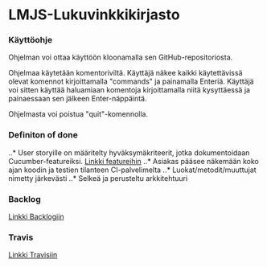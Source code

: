 # LMJS-Lukuvinkkikirjasto


### Käyttöohje

Ohjelman voi ottaa käyttöön kloonamalla sen GitHub-repositoriosta.

Ohjelmaa käytetään komentoriviltä. Käyttäjä näkee kaikki käytettävissä olevat komennot kirjoittamalla "commands" ja painamalla Enteriä. Käyttäjä voi sitten käyttää haluamiaan komentoja kirjoittamalla niitä kysyttäessä ja painaessaan sen jälkeen Enter-näppäintä.

Ohjelmasta voi poistua "quit"-komennolla.


### Definiton of done

..* User storyille on määritelty hyväksymäkriteerit, jotka dokumentoidaan Cucumber-featureiksi. [Linkki featureihin](https://github.com/Sadelise/LMJS-Lukuvinkkikirjasto/tree/master/src/test/resources/lukuvinkkikirjasto)
..* Asiakas pääsee näkemään koko ajan koodin ja testien tilanteen CI-palvelimelta
..* Luokat/metodit/muuttujat nimetty järkevästi
..* Selkeä ja perusteltu arkkitehtuuri

### Backlog
[Linkki Backlogiin](https://docs.google.com/spreadsheets/d/1OgjUlsgwDmvzZTyIIeAkLIftJII5E7hFcgInnRusNN4/edit#gid=1257881806)

### Travis
[Linkki Travisiin](https://travis-ci.org/Sadelise/LMJS-Lukuvinkkikirjasto?utm_source=email&utm_medium=notification)
